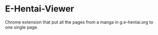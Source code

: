E-Hentai-Viewer
===============

Chrome extension that put all the pages from a manga in g.e-hentai.org to one single page.
